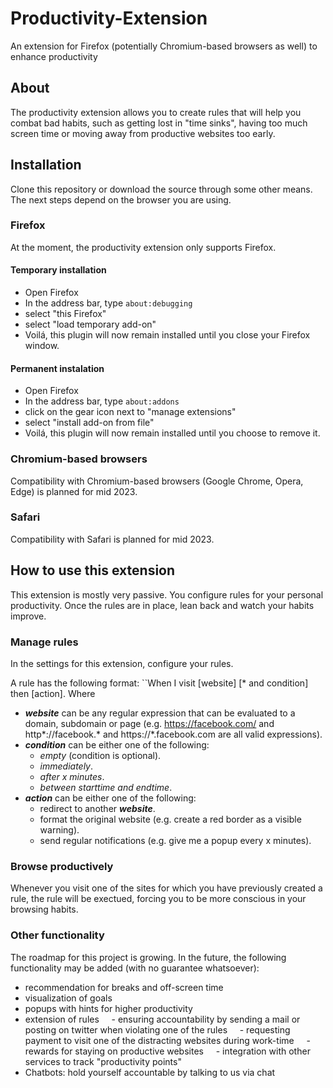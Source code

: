 # Productivity-Extension

An extension for Firefox (potentially Chromium-based browsers as well) to enhance productivity

## About
The productivity extension allows you to create rules that will help you combat bad habits, such as getting lost in "time sinks", having too much screen time or moving away from productive websites too early.

## Installation
Clone this repository or download the source through some other means.
The next steps depend on the browser you are using.

### Firefox
At the moment, the productivity extension only supports Firefox.

#### Temporary installation
- Open Firefox
- In the address bar, type ```about:debugging```
- select "this Firefox"
- select "load temporary add-on"
- Voilá, this plugin will now remain installed until you close your Firefox window.

#### Permanent instalation  
- Open Firefox
- In the address bar, type ```about:addons```
- click on the gear icon next to "manage extensions"
- select "install add-on from file"
- Voilá, this plugin will now remain installed until you choose to remove it.

### Chromium-based browsers
Compatibility with Chromium-based browsers (Google Chrome, Opera, Edge) is planned for mid 2023.

### Safari
Compatibility with Safari is planned for mid 2023.

## How to use this extension
This extension is mostly very passive. You configure rules for your personal productivity. Once the rules are in place, lean back and watch your habits improve.
  
### Manage rules
In the settings for this extension, configure your rules.

A rule has the following format:
``When I visit [website] [* and condition] then [action].
Where 
- ***website*** can be any regular expression that can be evaluated to a domain, subdomain or page (e.g. https://facebook.com/ and http*://facebook.\* and https://*.facebook.com are all valid expressions).
- ***condition*** can be either one of the following:
	- *empty* (condition is optional).
	- *immediately*.
	- *after x minutes*.
	- *between starttime and endtime*.
- ***action*** can be either one of the following:
	- redirect to another ***website***.
	- format the original website (e.g. create a red border as a visible warning).
	- send regular notifications (e.g. give me a popup every x minutes).

### Browse productively
Whenever you visit one of the sites for which you have previously created a rule, the rule will be exectued, forcing you to be more conscious in your browsing habits.
  

### Other functionality
The roadmap for this project is growing. In the future, the following functionality may be added (with no guarantee whatsoever):
- recommendation for breaks and off-screen time
- visualization of goals
- popups with hints for higher productivity
- extension of rules
    - ensuring accountability by sending a mail or posting on twitter when violating one of the rules
    - requesting payment to visit one of the distracting websites during work-time
    - rewards for staying on productive websites
    - integration with other services to track "productivity points"
- Chatbots: hold yourself accountable by talking to us via chat